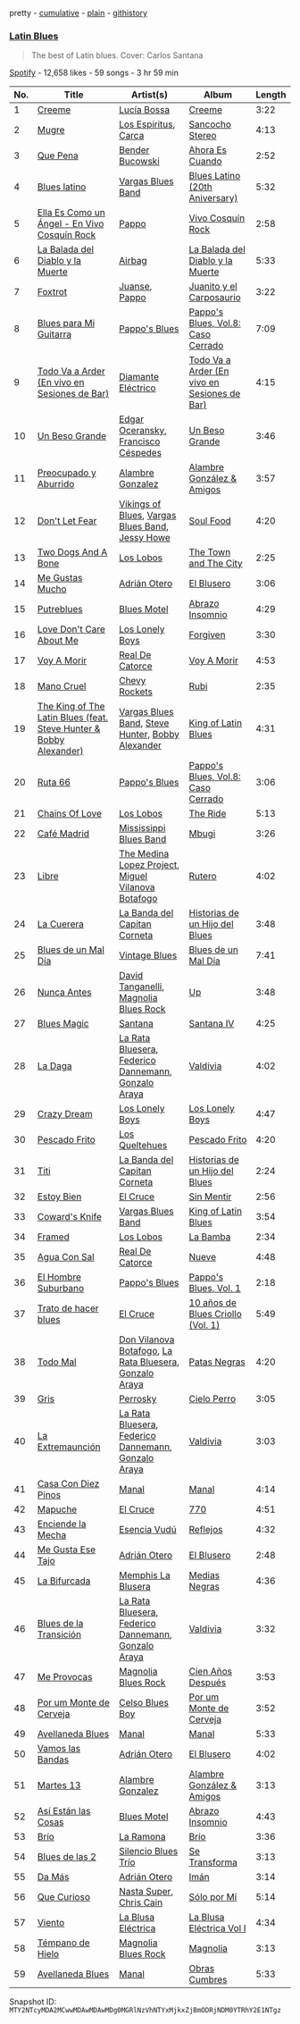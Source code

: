 pretty - [cumulative](/playlists/cumulative/37i9dQZF1DXas3RS9LEsSS.md) - [plain](/playlists/plain/37i9dQZF1DXas3RS9LEsSS) - [githistory](https://github.githistory.xyz/mackorone/spotify-playlist-archive/blob/main/playlists/plain/37i9dQZF1DXas3RS9LEsSS)

### [Latin Blues](https://open.spotify.com/playlist/37i9dQZF1DXas3RS9LEsSS)

> The best of Latin blues\. Cover: Carlos Santana

[Spotify](https://open.spotify.com/user/spotify) - 12,658 likes - 59 songs - 3 hr 59 min

| No. | Title | Artist(s) | Album | Length |
|---|---|---|---|---|
| 1 | [Creeme](https://open.spotify.com/track/2vzADeejfV6SDXWSC03jiZ) | [Lucía Bossa](https://open.spotify.com/artist/5RYUaJybe2gOXQJURadkdl) | [Creeme](https://open.spotify.com/album/6AyRJ3pYIbcZcgmEuRr74q) | 3:22 |
| 2 | [Mugre](https://open.spotify.com/track/35PSnAtNhWDrsHaik2Re8y) | [Los Espiritus](https://open.spotify.com/artist/1UnfU05eCWxrY4vWarpeF0), [Carca](https://open.spotify.com/artist/2IepsVr1DGAWIy15lh6sxC) | [Sancocho Stereo](https://open.spotify.com/album/38Y2bvBgrjb4zyMrGlJjAq) | 4:13 |
| 3 | [Que Pena](https://open.spotify.com/track/4xOLS2Fa48jL47HszrEewo) | [Bender Bucowski](https://open.spotify.com/artist/6i5Zx8vR9kRUFfDnZRKAMa) | [Ahora Es Cuando](https://open.spotify.com/album/0swiunze7QIGHOYQwROnOq) | 2:52 |
| 4 | [Blues latino](https://open.spotify.com/track/1U8gp98p9rXXG9lNHorx0y) | [Vargas Blues Band](https://open.spotify.com/artist/3K6ueahyMBq96ZtDjo9LSn) | [Blues Latino \(20th Aniversary\)](https://open.spotify.com/album/23v6BF9leDR6lFb2tAZGyJ) | 5:32 |
| 5 | [Ella Es Como un Ángel \- En Vivo Cosquín Rock](https://open.spotify.com/track/1ZwRW2fBF8MwLhopiNeYcJ) | [Pappo](https://open.spotify.com/artist/1db5TWniHR7iqwXer7AiQ2) | [Vivo Cosquín Rock](https://open.spotify.com/album/1Ybi5wzBImPEtCiP7MPFuR) | 2:58 |
| 6 | [La Balada del Diablo y la Muerte](https://open.spotify.com/track/46hGh2ZdORn4We1nsbkPK8) | [Airbag](https://open.spotify.com/artist/1wKDGglKV4FsFS85r2Dmpr) | [La Balada del Diablo y la Muerte](https://open.spotify.com/album/1MMzu2HjRm27tsrBKFMvOx) | 5:33 |
| 7 | [Foxtrot](https://open.spotify.com/track/0mUm43Yjv9vPqR8YycWyJs) | [Juanse](https://open.spotify.com/artist/5AQlQBU9LCmQwReukeom2I), [Pappo](https://open.spotify.com/artist/1db5TWniHR7iqwXer7AiQ2) | [Juanito y el Carposaurio](https://open.spotify.com/album/63AaZ5VTi5wATmRN3nifP7) | 3:22 |
| 8 | [Blues para Mi Guitarra](https://open.spotify.com/track/42JynzhyR1fbyEvSuJHqEE) | [Pappo's Blues](https://open.spotify.com/artist/59dLJG3ZVwkMZLFKByQCJB) | [Pappo's Blues, Vol.8: Caso Cerrado](https://open.spotify.com/album/3YiOZf1gNNtzbyCkLqzKi5) | 7:09 |
| 9 | [Todo Va a Arder \(En vivo en Sesiones de Bar\)](https://open.spotify.com/track/5kZxky7iciP3kEKn8nPlm9) | [Diamante Eléctrico](https://open.spotify.com/artist/4VAZ6unMJx5upeWn0aFYuo) | [Todo Va a Arder \(En vivo en Sesiones de Bar\)](https://open.spotify.com/album/2UZFC1cuAbXrc4HO8OKkY1) | 4:15 |
| 10 | [Un Beso Grande](https://open.spotify.com/track/3WqIBVb0k5VQ3kNkZSvBQi) | [Edgar Oceransky](https://open.spotify.com/artist/6genEcweKnEZ92TZvdeLFl), [Francisco Céspedes](https://open.spotify.com/artist/54jti4nqabEAlBvIDU2zt8) | [Un Beso Grande](https://open.spotify.com/album/1fYosbYikwwEOWOyCWqZjR) | 3:46 |
| 11 | [Preocupado y Aburrido](https://open.spotify.com/track/4u34ORMzURyViyUF2OIks4) | [Alambre Gonzalez](https://open.spotify.com/artist/3oLANiNTf5qyrciZmnPyYU) | [Alambre González & Amigos](https://open.spotify.com/album/6Uyq3DIYiEi3eRVX1m2CHO) | 3:57 |
| 12 | [Don't Let Fear](https://open.spotify.com/track/3Z2pjyXFZRClZ6VzNHB1CI) | [Vikings of Blues](https://open.spotify.com/artist/37Y8IZI30LNBrm4QF9mt7x), [Vargas Blues Band](https://open.spotify.com/artist/3K6ueahyMBq96ZtDjo9LSn), [Jessy Howe](https://open.spotify.com/artist/4qdw2RTYky5FRJAq1znp2v) | [Soul Food](https://open.spotify.com/album/1lfVzJ28tTgXnz4hS5SdoD) | 4:20 |
| 13 | [Two Dogs And A Bone](https://open.spotify.com/track/2VMbwC4YyE9Y58bE5gg3pV) | [Los Lobos](https://open.spotify.com/artist/6OWapcJm9xd55ci9CYbAuT) | [The Town and The City](https://open.spotify.com/album/5gYSTafJAtxEqWXJPzylpH) | 2:25 |
| 14 | [Me Gustas Mucho](https://open.spotify.com/track/62E2DCdIo0xAEPVgiXogms) | [Adrián Otero](https://open.spotify.com/artist/0RZvJL3AicNni7cisqcIxC) | [El Blusero](https://open.spotify.com/album/1ksdxiuc6IxvlIoivteyud) | 3:06 |
| 15 | [Putreblues](https://open.spotify.com/track/1E9kMrrh3q58raTfz3L0kC) | [Blues Motel](https://open.spotify.com/artist/2VD4qhDrH6pU7dbaK9nuni) | [Abrazo Insomnio](https://open.spotify.com/album/7aw5ksKElZajzM9OPC0MTf) | 4:29 |
| 16 | [Love Don't Care About Me](https://open.spotify.com/track/0f0f0UtxcldY6yHC8WVGxx) | [Los Lonely Boys](https://open.spotify.com/artist/4aSEmLLxLX9wR5aLMllOKj) | [Forgiven](https://open.spotify.com/album/3bGkm8dhvNDH2N7AIWo6jN) | 3:30 |
| 17 | [Voy A Morir](https://open.spotify.com/track/1sjkOVsHWLFX6g0OwmKJYk) | [Real De Catorce](https://open.spotify.com/artist/0ds6VsUgSpysVJeAUyLzYz) | [Voy A Morir](https://open.spotify.com/album/7cP1r43ljMFbvdBDgyap1P) | 4:53 |
| 18 | [Mano Cruel](https://open.spotify.com/track/4LrMDBmqXokJvRpTRgRLUj) | [Chevy Rockets](https://open.spotify.com/artist/4r3fkXdFQYhTRmzz0pwQuV) | [Rubi](https://open.spotify.com/album/0Xw1suYx74f4dQdZhVar7V) | 2:35 |
| 19 | [The King of The Latin Blues \(feat\. Steve Hunter & Bobby Alexander\)](https://open.spotify.com/track/29ovCP4ChViCwSYWYO9TuD) | [Vargas Blues Band](https://open.spotify.com/artist/3K6ueahyMBq96ZtDjo9LSn), [Steve Hunter](https://open.spotify.com/artist/3wueKF9YNupBFRjQfWoyAc), [Bobby Alexander](https://open.spotify.com/artist/4ZmSudkqArrYnDIrQmWi4l) | [King of Latin Blues](https://open.spotify.com/album/5KHZUTEVbbXX4TJtlROycP) | 4:31 |
| 20 | [Ruta 66](https://open.spotify.com/track/3TDVu80AX1ajC3BRJYlmeJ) | [Pappo's Blues](https://open.spotify.com/artist/59dLJG3ZVwkMZLFKByQCJB) | [Pappo's Blues, Vol.8: Caso Cerrado](https://open.spotify.com/album/3YiOZf1gNNtzbyCkLqzKi5) | 3:06 |
| 21 | [Chains Of Love](https://open.spotify.com/track/6eGh4BakrXoS62at0oWELo) | [Los Lobos](https://open.spotify.com/artist/6OWapcJm9xd55ci9CYbAuT) | [The Ride](https://open.spotify.com/album/6TdScLaszg12kzn9YdMauE) | 5:13 |
| 22 | [Café Madrid](https://open.spotify.com/track/1HUX0GSZQoc4hqZJ76vokM) | [Mississippi Blues Band](https://open.spotify.com/artist/2LHhyQMZpyAKja3217IhWD) | [Mbugi](https://open.spotify.com/album/5hK2UcaTlooBysUwJjSMhY) | 3:26 |
| 23 | [Libre](https://open.spotify.com/track/5680bDZ194zUc41nSA10V2) | [The Medina Lopez Project](https://open.spotify.com/artist/1mal4kvjCOYdMhy54u1lbr), [Miguel Vilanova Botafogo](https://open.spotify.com/artist/4JvIylcUq039PpkcmpR86u) | [Rutero](https://open.spotify.com/album/4qlUVuR8BE2GocHNBe67Pk) | 4:02 |
| 24 | [La Cuerera](https://open.spotify.com/track/05rGtV13uXIFxTU4gM1imR) | [La Banda del Capitan Corneta](https://open.spotify.com/artist/77AlmICl9sl7wXBJmC4V08) | [Historias de un Hijo del Blues](https://open.spotify.com/album/4TfcvHpBXCh6jZJsq0SuTO) | 3:48 |
| 25 | [Blues de un Mal Día](https://open.spotify.com/track/0E9ZgLmfHms1NacBglc8Tp) | [Vintage Blues](https://open.spotify.com/artist/3luarwh0COunUYtyT2kdxI) | [Blues de un Mal Día](https://open.spotify.com/album/18ADDaA1XSAGbs8s9gA81B) | 7:41 |
| 26 | [Nunca Antes](https://open.spotify.com/track/3MQb8IGVwWrtPk3D4yX7wC) | [David Tanganelli](https://open.spotify.com/artist/6vYA1nveYtnaxieU1WE3K3), [Magnolia Blues Rock](https://open.spotify.com/artist/5jLFKI49IUfPb9fT7rrc5j) | [Up](https://open.spotify.com/album/7ax8UzSvJb3T2toKKAue6g) | 3:48 |
| 27 | [Blues Magic](https://open.spotify.com/track/1izys4V3iMHvjORAlR4s2a) | [Santana](https://open.spotify.com/artist/6GI52t8N5F02MxU0g5U69P) | [Santana IV](https://open.spotify.com/album/7ppcZmolcIO6nCQkYpIxsh) | 4:25 |
| 28 | [La Daga](https://open.spotify.com/track/36GW9gqFecRrqUflgDMLh4) | [La Rata Bluesera](https://open.spotify.com/artist/2lbnuoTiUF2WUqQ4YAQsyn), [Federico Dannemann](https://open.spotify.com/artist/4OU6bEG2xDcF7KMOwgksQO), [Gonzalo Araya](https://open.spotify.com/artist/00ua8zSEXT7dVLjI1P4o2G) | [Valdivia](https://open.spotify.com/album/7HTuFQBLSkwOatzrGKfdJB) | 4:02 |
| 29 | [Crazy Dream](https://open.spotify.com/track/2SZsePkGd3QOT0vzm68thq) | [Los Lonely Boys](https://open.spotify.com/artist/4aSEmLLxLX9wR5aLMllOKj) | [Los Lonely Boys](https://open.spotify.com/album/6kNz22txs8mOmSxoQVPTDA) | 4:47 |
| 30 | [Pescado Frito](https://open.spotify.com/track/4zZap389TUn8BdBEBdRwMO) | [Los Queltehues](https://open.spotify.com/artist/1UfisxiUoIaJDc5WByJBHB) | [Pescado Frito](https://open.spotify.com/album/6FzKM9t2KEsX16Y6zwu6eM) | 4:20 |
| 31 | [Titi](https://open.spotify.com/track/2392zYNyihl8NVJfCcqT09) | [La Banda del Capitan Corneta](https://open.spotify.com/artist/77AlmICl9sl7wXBJmC4V08) | [Historias de un Hijo del Blues](https://open.spotify.com/album/4TfcvHpBXCh6jZJsq0SuTO) | 2:24 |
| 32 | [Estoy Bien](https://open.spotify.com/track/4ZPjTikpIQXqIUitGITnFI) | [El Cruce](https://open.spotify.com/artist/7qaHFNFCjcXpsHQM5NQhaK) | [Sin Mentir](https://open.spotify.com/album/3NBnKd8IO2Ba7AMebrICry) | 2:56 |
| 33 | [Coward's Knife](https://open.spotify.com/track/1i0omOr6pmzaWyqTjq5BbX) | [Vargas Blues Band](https://open.spotify.com/artist/3K6ueahyMBq96ZtDjo9LSn) | [King of Latin Blues](https://open.spotify.com/album/5KHZUTEVbbXX4TJtlROycP) | 3:54 |
| 34 | [Framed](https://open.spotify.com/track/7eZ4Mq4WArkSeZ9y1uSZCS) | [Los Lobos](https://open.spotify.com/artist/6OWapcJm9xd55ci9CYbAuT) | [La Bamba](https://open.spotify.com/album/4yruAhkPML9KnFteGkdaOV) | 2:34 |
| 35 | [Agua Con Sal](https://open.spotify.com/track/4ErUQPFQhcudo9rKn5pNtQ) | [Real De Catorce](https://open.spotify.com/artist/0ds6VsUgSpysVJeAUyLzYz) | [Nueve](https://open.spotify.com/album/2jefulG83rGz5TET4c1CBw) | 4:48 |
| 36 | [El Hombre Suburbano](https://open.spotify.com/track/1AgOt4TGz8VH4xj657ycLS) | [Pappo's Blues](https://open.spotify.com/artist/59dLJG3ZVwkMZLFKByQCJB) | [Pappo's Blues, Vol\. 1](https://open.spotify.com/album/6uWGYV8FdHIJD95GRqv3QH) | 2:18 |
| 37 | [Trato de hacer blues](https://open.spotify.com/track/1XEANKLQHjtulQRj28X60i) | [El Cruce](https://open.spotify.com/artist/7qaHFNFCjcXpsHQM5NQhaK) | [10 años de Blues Criollo \(Vol\. 1\)](https://open.spotify.com/album/7gqryZPanv9wQMNrIxBAYU) | 5:49 |
| 38 | [Todo Mal](https://open.spotify.com/track/2X1zXfkUGFHq3D7Fl9T37E) | [Don Vilanova Botafogo](https://open.spotify.com/artist/74iLgy7TMiwthOGMfGob53), [La Rata Bluesera](https://open.spotify.com/artist/2lbnuoTiUF2WUqQ4YAQsyn), [Gonzalo Araya](https://open.spotify.com/artist/00ua8zSEXT7dVLjI1P4o2G) | [Patas Negras](https://open.spotify.com/album/7Jz4V8qexPjZbT3TvQ4fai) | 4:20 |
| 39 | [Gris](https://open.spotify.com/track/2ipUiBU7acIwFmNXRFDclR) | [Perrosky](https://open.spotify.com/artist/4yjkuB5LSs64YsvUj11MQm) | [Cielo Perro](https://open.spotify.com/album/62rTbLNfcEIArsBBX8zCVt) | 3:05 |
| 40 | [La Extremaunción](https://open.spotify.com/track/2MbUoTtHgceEopgTgdD112) | [La Rata Bluesera](https://open.spotify.com/artist/2lbnuoTiUF2WUqQ4YAQsyn), [Federico Dannemann](https://open.spotify.com/artist/4OU6bEG2xDcF7KMOwgksQO), [Gonzalo Araya](https://open.spotify.com/artist/00ua8zSEXT7dVLjI1P4o2G) | [Valdivia](https://open.spotify.com/album/7HTuFQBLSkwOatzrGKfdJB) | 3:03 |
| 41 | [Casa Con Diez Pinos](https://open.spotify.com/track/2Ras7UcXvzenVmkyVMibdh) | [Manal](https://open.spotify.com/artist/10vtHOCA3qPLmrGylgO2F1) | [Manal](https://open.spotify.com/album/1VoglV38RPcTn7P9yZxO4C) | 4:14 |
| 42 | [Mapuche](https://open.spotify.com/track/1oMPPjk92PNVK2FnJdqHGj) | [El Cruce](https://open.spotify.com/artist/7qaHFNFCjcXpsHQM5NQhaK) | [770](https://open.spotify.com/album/0rIUI4vvDHJsXpxAW7ZKCS) | 4:51 |
| 43 | [Enciende la Mecha](https://open.spotify.com/track/5hWiJ0JF3uR4gLQOa9OnQs) | [Esencia Vudú](https://open.spotify.com/artist/0KGjxpIP86Yc0Qmcy1Mllp) | [Reflejos](https://open.spotify.com/album/03ACvXgC0UhX2LbntbbypT) | 4:32 |
| 44 | [Me Gusta Ese Tajo](https://open.spotify.com/track/2n4wlD7fHNi6wc9PdI1SzT) | [Adrián Otero](https://open.spotify.com/artist/0RZvJL3AicNni7cisqcIxC) | [El Blusero](https://open.spotify.com/album/1ksdxiuc6IxvlIoivteyud) | 2:48 |
| 45 | [La Bifurcada](https://open.spotify.com/track/7qx8iUyfejy6CFhSUKKZWD) | [Memphis La Blusera](https://open.spotify.com/artist/55j4xUfI5AATqETp8AnrRp) | [Medias Negras](https://open.spotify.com/album/0qavQwpueEL42TeJQgcnFV) | 4:36 |
| 46 | [Blues de la Transición](https://open.spotify.com/track/4cxeRmmmie5my4SPaiC2nU) | [La Rata Bluesera](https://open.spotify.com/artist/2lbnuoTiUF2WUqQ4YAQsyn), [Federico Dannemann](https://open.spotify.com/artist/4OU6bEG2xDcF7KMOwgksQO), [Gonzalo Araya](https://open.spotify.com/artist/00ua8zSEXT7dVLjI1P4o2G) | [Valdivia](https://open.spotify.com/album/7HTuFQBLSkwOatzrGKfdJB) | 3:32 |
| 47 | [Me Provocas](https://open.spotify.com/track/5l87fY6KL8809t1t9vWBWP) | [Magnolia Blues Rock](https://open.spotify.com/artist/5jLFKI49IUfPb9fT7rrc5j) | [Cien Años Después](https://open.spotify.com/album/0jaM0Dp6sNGkVodQrfcwnY) | 3:53 |
| 48 | [Por um Monte de Cerveja](https://open.spotify.com/track/3wkzTnvK7AZX0oEB7LrvUJ) | [Celso Blues Boy](https://open.spotify.com/artist/2SQHdu1so7C2b5yBwnEUYP) | [Por um Monte de Cerveja](https://open.spotify.com/album/39T4zEXowzhV3fV4Bwgk61) | 3:52 |
| 49 | [Avellaneda Blues](https://open.spotify.com/track/2SeUS7JmN0oLjHPHGvDZFA) | [Manal](https://open.spotify.com/artist/10vtHOCA3qPLmrGylgO2F1) | [Manal](https://open.spotify.com/album/1VoglV38RPcTn7P9yZxO4C) | 5:33 |
| 50 | [Vamos las Bandas](https://open.spotify.com/track/1IXO6E96YANcx8031oP2rv) | [Adrián Otero](https://open.spotify.com/artist/0RZvJL3AicNni7cisqcIxC) | [El Blusero](https://open.spotify.com/album/1ksdxiuc6IxvlIoivteyud) | 4:02 |
| 51 | [Martes 13](https://open.spotify.com/track/51ge2prczunCqSYmk6SdEy) | [Alambre Gonzalez](https://open.spotify.com/artist/3oLANiNTf5qyrciZmnPyYU) | [Alambre González & Amigos](https://open.spotify.com/album/6Uyq3DIYiEi3eRVX1m2CHO) | 3:13 |
| 52 | [Así Están las Cosas](https://open.spotify.com/track/1dcMYztVsR4pqV6bC5IMDS) | [Blues Motel](https://open.spotify.com/artist/2VD4qhDrH6pU7dbaK9nuni) | [Abrazo Insomnio](https://open.spotify.com/album/7aw5ksKElZajzM9OPC0MTf) | 4:43 |
| 53 | [Brío](https://open.spotify.com/track/5BoA6gJzAUfa57JQ0WBt4t) | [La Ramona](https://open.spotify.com/artist/6iWNuXAKgG1vQee6aWmTEW) | [Brío](https://open.spotify.com/album/4JLK7syJQrrezJ2gY8fY4W) | 3:36 |
| 54 | [Blues de las 2](https://open.spotify.com/track/4ntBzrBDUKFaN0hbxAh0HV) | [Silencio Blues Trío](https://open.spotify.com/artist/1I8YnCV0dIwGo0BYWeXusQ) | [Se Transforma](https://open.spotify.com/album/5dHQQjyQfSbG8wxf8DKRJg) | 3:13 |
| 55 | [Da Más](https://open.spotify.com/track/6jNFyxd2wub6PcDlkEhEOw) | [Adrián Otero](https://open.spotify.com/artist/0RZvJL3AicNni7cisqcIxC) | [Imán](https://open.spotify.com/album/7oWfoOQuNX8N53vZxv7yzY) | 3:14 |
| 56 | [Que Curioso](https://open.spotify.com/track/2CyvqsB03KpExsynQbXme9) | [Nasta Super](https://open.spotify.com/artist/2BHl0Z177jpqHlFR5f4G9D), [Chris Cain](https://open.spotify.com/artist/3HFfi1wOWbXd83qSiwJhuv) | [Sólo por Mí](https://open.spotify.com/album/0B1UcrgwdRhCvHKhECshAZ) | 5:14 |
| 57 | [Viento](https://open.spotify.com/track/2IJoR5Xkz2vA3LQSdrVNpW) | [La Blusa Eléctrica](https://open.spotify.com/artist/3TAUN1mlPZp6nBDGJ5z6tN) | [La Blusa Eléctrica Vol I](https://open.spotify.com/album/0KmmEgnmUsCgAhyEzXB4BH) | 4:34 |
| 58 | [Témpano de Hielo](https://open.spotify.com/track/101jHksIr05Ir0cKcpyKpw) | [Magnolia Blues Rock](https://open.spotify.com/artist/5jLFKI49IUfPb9fT7rrc5j) | [Magnolia](https://open.spotify.com/album/165s9omOoI3IYG7SX7osuq) | 3:13 |
| 59 | [Avellaneda Blues](https://open.spotify.com/track/15YA2WKbpA7Jd7y7X74naF) | [Manal](https://open.spotify.com/artist/10vtHOCA3qPLmrGylgO2F1) | [Obras Cumbres](https://open.spotify.com/album/0n3NEHj4PMTmlM6hXXapbm) | 5:33 |

Snapshot ID: `MTY2NTcyMDA2MCwwMDAwMDAwMDg0MGRlNzVhNTYxMjkxZjBmODRjNDM0YTRhY2E1NTgz`
